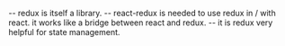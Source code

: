 -- redux is itself a library. 
-- react-redux is needed to use redux in / with react. it works like a bridge between react and redux.
-- it is redux very helpful for state management.

